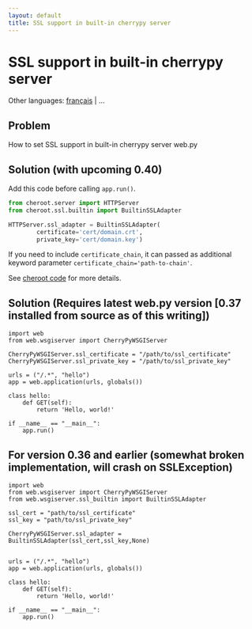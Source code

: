 ```yaml
---
layout: default
title: SSL support in built-in cherrypy server
---
```


# SSL support in built-in cherrypy server

Other languages: [français](/../cookbook/ssl.fr) | ...

## Problem

How to set SSL support in built-in cherrypy server web.py

## Solution (with upcoming 0.40)

Add this code before calling `app.run()`.

```python
from cheroot.server import HTTPServer
from cheroot.ssl.builtin import BuiltinSSLAdapter

HTTPServer.ssl_adapter = BuiltinSSLAdapter(
        certificate='cert/domain.crt',
        private_key='cert/domain.key')
```

If you need to include `certificate_chain`, it can passed as additional keyword parameter `certificate_chain='path-to-chain'`.

See [cheroot code](https://github.com/cherrypy/cheroot/blob/master/cheroot/ssl/builtin.py) for more details.

## Solution (Requires latest web.py version [0.37 installed from source as of this writing])
    import web
    from web.wsgiserver import CherryPyWSGIServer

    CherryPyWSGIServer.ssl_certificate = "/path/to/ssl_certificate"
    CherryPyWSGIServer.ssl_private_key = "/path/to/ssl_private_key"

    urls = ("/.*", "hello")
    app = web.application(urls, globals())

    class hello:
        def GET(self):
            return 'Hello, world!'

    if __name__ == "__main__":
        app.run()

## For version 0.36 and earlier (somewhat broken implementation, will crash on SSLException)

    import web
    from web.wsgiserver import CherryPyWSGIServer
    from web.wsgiserver.ssl_builtin import BuiltinSSLAdapter

    ssl_cert = "path/to/ssl_certificate"
    ssl_key = "path/to/ssl_private_key"

    CherryPyWSGIServer.ssl_adapter = BuiltinSSLAdapter(ssl_cert,ssl_key,None)


    urls = ("/.*", "hello")
    app = web.application(urls, globals())

    class hello:
        def GET(self):
            return 'Hello, world!'

    if __name__ == "__main__":
        app.run()
